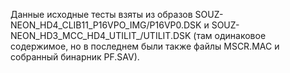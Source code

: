 Данные исходные тесты взяты из образов SOUZ-NEON_HD4_CLIB11_P16VPO_IMG/P16VP0.DSK
и SOUZ-NEON_HD3_MCC_HD4_UTILIT_/UTILIT.DSK (там одинаковое содержимое, но в
последнем были также файлы MSCR.MAC и собранный бинарник PF.SAV).



